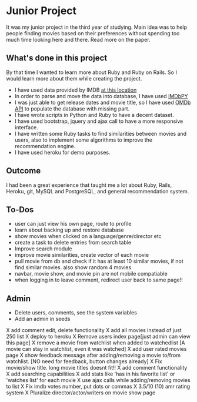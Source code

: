 # Junior Project
It was my junior project in the third year of studying. 
Main idea was to help people finding movies based on their preferences without
spending too much time looking here and there. Read more on the paper.


## What's done in this project
By that time I wanted to learn more about Ruby and Ruby on Rails. So I would
learn more about them while creating the project. 

* I have used data provided by IMDB [at this
  location](http://www.imdb.com/interfaces)
* In order to parse and move the data into database, I have used
  [IMDbPY](http://imdbpy.sourceforge.net/)
* I was just able to get release dates and movie title, so I have used [OMDb
  API](https://www.omdbapi.com/) to populate the database with missing part.
* I have wrote scripts in Python and Ruby to have a decent dataset.
* I have used bootstrap, jquery and ajax call to have a more responsive
  interface.
* I have written some Ruby tasks to find similarities between movies and users,
  also to implement some algorithms to improve the recommendation engine.
* I have used heroku for demo purposes.

## Outcome
I had been a great experience that taught me a lot about Ruby, Rails, Heroku, git,
MySQL and PostgreSQL, and general recommendation system.

## To-Dos
* user can just view his own page, route to profile
* learn about backing up and restore database
* show movies when clicked on a language/genre/director etc
* create a task to delete entries from search table
* Improve search module
* improve movie similarities, create vector of each movie
* pull movie from db and check if it has at least 10 similar movies, if not
  find similar movies. also show random 4 movies
* navbar, movie show, and movie pin are not mobile compatiable
* when logging in to leave comment, redirect user back to same page!!

## Admin 
* Delete users, comments, see the system variables
* Add an admin in seeds

X add comment edit, delete functionality
X add all movies instead of just 250 list
X deploy to heroku
X Remove users index page[just admin can view this page]
X remove a movie from watchlist when added to watchedlist
  [A movie can stay in watchlist, even it was watched]
X add user rated movies page
X show feedback message after adding/removing a movie to/from watchlist.
  [NO need for feedback, button changes already]
X Fix movie/show title. long movie titles doesnt fit!!
X add comment functionality
X add searching capabilities
X add stats like 'has in his favorite list' or 'watches list' for each movie
X use ajax calls while adding/removing movies to list
X Fix imdb votes number, put dots or commas
X 3.5/10 (10) amr rating system
X Pluralize director/actor/writers on movie show page

